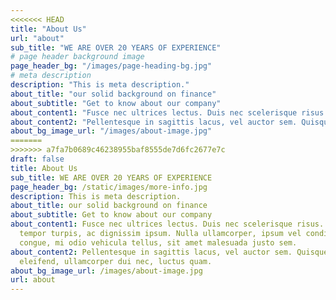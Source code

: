 ```yaml
---
<<<<<<< HEAD
title: "About Us"
url: "about"
sub_title: "WE ARE OVER 20 YEARS OF EXPERIENCE"
# page header background image
page_header_bg: "/images/page-heading-bg.jpg"
# meta description
description: "This is meta description."
about_title: "our solid background on finance"
about_subtitle: "Get to know about our company"
about_content1: "Fusce nec ultrices lectus. Duis nec scelerisque risus. Ut id tempor turpis, ac dignissim ipsum. Nulla ullamcorper, ipsum vel condimentum congue, mi odio vehicula tellus, sit amet malesuada justo sem."
about_content2: "Pellentesque in sagittis lacus, vel auctor sem. Quisque eu quam eleifend, ullamcorper dui nec, luctus quam." 
about_bg_image_url: "/images/about-image.jpg"
=======
>>>>>>> a7fa7b0689c46238955baf8555de7d6fc2677e7c
draft: false
title: About Us
sub_title: WE ARE OVER 20 YEARS OF EXPERIENCE
page_header_bg: /static/images/more-info.jpg
description: This is meta description.
about_title: our solid background on finance
about_subtitle: Get to know about our company
about_content1: Fusce nec ultrices lectus. Duis nec scelerisque risus. Ut id
  tempor turpis, ac dignissim ipsum. Nulla ullamcorper, ipsum vel condimentum
  congue, mi odio vehicula tellus, sit amet malesuada justo sem.
about_content2: Pellentesque in sagittis lacus, vel auctor sem. Quisque eu quam
  eleifend, ullamcorper dui nec, luctus quam.
about_bg_image_url: /images/about-image.jpg
url: about
---
```

